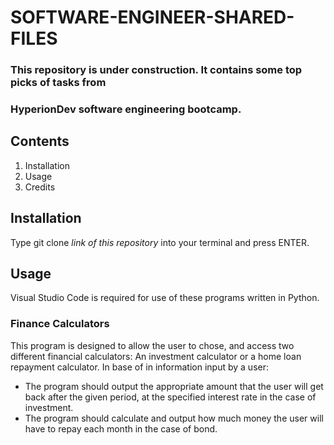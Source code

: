 # SOFTWARE-ENGINEER-SHARED-FILES

### This repository is under construction. It contains some top picks of tasks from
### HyperionDev software engineering bootcamp.

## Contents
1. Installation
2. Usage
3. Credits

## Installation
Type git clone _link of this repository_ into your terminal and press ENTER.

## Usage
Visual Studio Code is required for use of these programs written in Python.

### Finance Calculators
This program is designed to allow the user to chose, and access two different financial 
calculators: An investment calculator or a home loan repayment calculator.
In base of in information input by a user:
- The program should output the appropriate amount that the user will get back after the
given period, at the specified interest rate in the case of investment.
- The program should calculate and output how much money the user will have to repay
each month in the case of bond.

### 
